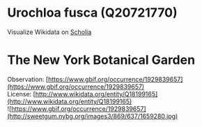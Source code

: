 
Urochloa fusca (Q20721770)
==========================
  
Visualize Wikidata on [Scholia](https://scholia.toolforge.org/taxon/Q20721770)
# The New York Botanical Garden
  
Observation: [https://www.gbif.org/occurrence/1929839657](https://www.gbif.org/occurrence/1929839657)  
License: [http://www.wikidata.org/entity/Q18199165](http://www.wikidata.org/entity/Q18199165)  
![https://www.gbif.org/occurrence/1929839657](http://sweetgum.nybg.org/images3/869/637/1659280.jpg)